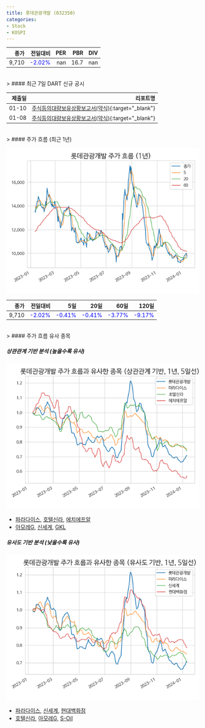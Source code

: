 ```yaml
---
title: 롯데관광개발 (032350)
categories:
- Stock
- KOSPI
---
```


|종가|전일대비|PER|PBR|DIV|
|---:|-------:|--:|--:|--:|
|9,710|<span style="color: blue">-2.02%</span>|nan|16.7|nan|

<!-- more -->

<br>
> #### 최근 7일 DART 신규 공시

<br>

|제출일|리포트명|
|-----:|-------:|
|01-10|[주식등의대량보유상황보고서(약식)](https://dart.fss.or.kr/dsaf001/main.do?rcpNo=20240110000754){:target="_blank"}|
|01-08|[주식등의대량보유상황보고서(약식)](https://dart.fss.or.kr/dsaf001/main.do?rcpNo=20240108000461){:target="_blank"}|

<br>
> #### 주가 흐름 (최근 1년)

![032350](/assets/images/stock/032350.png)

|종가|전일대비|5일|20일|60일|120일|
|---:|-------:|--:|---:|---:|----:|
|9,710|<span style="color: blue">-2.02%</span>|<span style="color: blue">-0.41%</span>|<span style="color: blue">-0.41%</span>|<span style="color: blue">-3.77%</span>|<span style="color: blue">-9.17%</span>|

<br>
> #### 주가 흐름 유사 종목

##### 상관관계 기반 분석 (높을수록 유사)
![032350](/assets/images/stock/032350_corr.png)
- [파라다이스](/034230/), [호텔신라](/008770/), [에치에프알](/230240/)
- [아모레G](/002790/), [신세계](/004170/), [GKL](/114090/)

##### 유사도 기반 분석 (낮을수록 유사)
![032350](/assets/images/stock/032350_sim.png)
- [파라다이스](/034230/), [신세계](/004170/), [현대백화점](/069960/)
- [호텔신라](/008770/), [아모레G](/002790/), [S-Oil](/010950/)